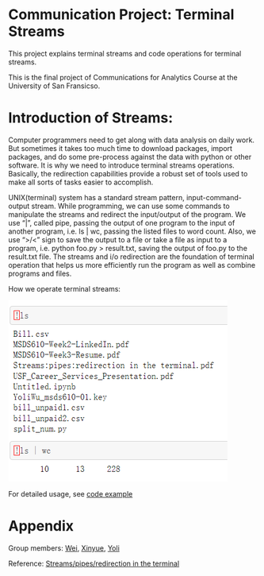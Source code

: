 # Communication Project: Terminal Streams
This project explains terminal streams and code operations for terminal streams.

This is the final project of Communications for Analytics Course at the University of San Fransicso.

#  Introduction of Streams:
Computer programmers need to get along with data analysis on daily work. But sometimes it takes too much time to download packages, import packages, and do some pre-process against the data with python or other software. It is why we need to introduce terminal streams operations. Basically, the redirection capabilities provide a robust set of tools used to make all sorts of tasks easier to accomplish. 

UNIX(terminal) system has a standard stream pattern, input-command-output stream. While programming, we can use some commands to manipulate the streams and redirect the input/output of the program. We use “|”, called pipe, passing the output of one program to the input of another program, i.e. ls | wc, passing the listed files to word count. Also, we use “>/<” sign to save the output to a file or take a file as input to a program, i.e. python foo.py > result.txt, saving the output of foo.py to the result.txt file. The streams and i/o redirection are the foundation of terminal operation that helps us more efficiently run the program as well as combine programs and files.

How we operate terminal streams:

![Example image from pipe](pictures/code.png)

For detailed usage, see [code example](https://github.com/mgeg/communication-streams/blob/main/Streams.ipynb)

# Appendix
Group members: [Wei](https://github.com/weihe13),  [Xinyue](https://github.com/mgeg),  [Yoli](https://github.com/hereisyoli)

Reference:  [Streams/pipes/redirection in the terminal](https://github.com/parrt/msds692/blob/master/notes/streams.pdf)
